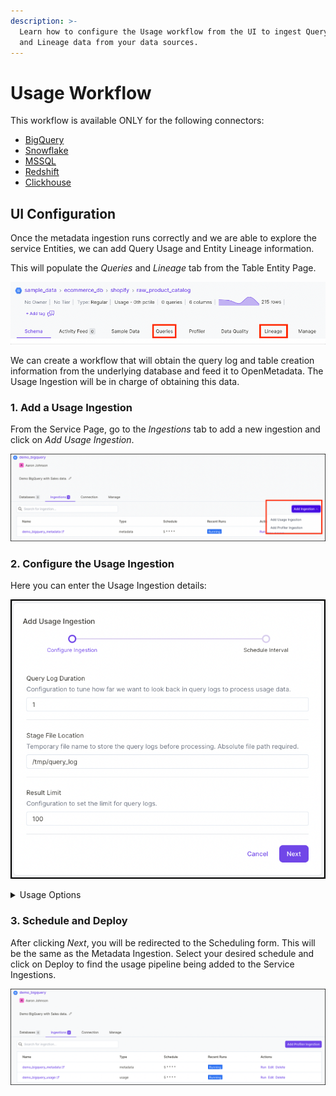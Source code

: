 ```yaml
---
description: >-
  Learn how to configure the Usage workflow from the UI to ingest Query history
  and Lineage data from your data sources.
---
```


# Usage Workflow

This workflow is available ONLY for the following connectors:

* [BigQuery](../integrations/connectors/bigquery/)
* [Snowflake](../integrations/connectors/snowflake/)
* [MSSQL](../integrations/connectors/mssql/)
* [Redshift](../integrations/connectors/redshift/)
* [Clickhouse](broken-reference/)

## UI Configuration

Once the metadata ingestion runs correctly and we are able to explore the service Entities, we can add Query Usage and Entity Lineage information.

This will populate the _Queries_ and _Lineage_ tab from the Table Entity Page.

![Table Entity Page](<../.gitbook/assets/image (1) (1).png>)

We can create a workflow that will obtain the query log and table creation information from the underlying database and feed it to OpenMetadata. The Usage Ingestion will be in charge of obtaining this data.

### 1. Add a Usage Ingestion

From the Service Page, go to the _Ingestions_ tab to add a new ingestion and click on _Add Usage Ingestion_.

![Add Ingestion](<../.gitbook/assets/image (9) (2).png>)

### 2. Configure the Usage Ingestion

Here you can enter the Usage Ingestion details:

![Configure the Usage Ingestion](<../.gitbook/assets/image (36).png>)

<details>

<summary>Usage Options</summary>

**Query Log Duration**

Specify the duration in days for which the profiler should capture usage data from the query logs. For example, if you specify 2 as the value for the duration, the data profiler will capture usage information for 48 hours prior to when the ingestion workflow is run.

**Stage File Location**

Mention the absolute file path of the temporary file name to store the query logs before processing.

**Result Limit**

Set the limit for the query log results to be run at a time.

</details>

### 3. Schedule and Deploy

After clicking _Next_, you will be redirected to the Scheduling form. This will be the same as the Metadata Ingestion. Select your desired schedule and click on Deploy to find the usage pipeline being added to the Service Ingestions.

![View Service Ingestion pipelines](<../.gitbook/assets/image (37).png>)
